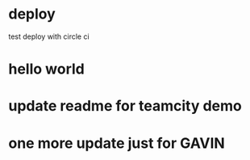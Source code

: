 # deploy
test deploy with circle ci

# hello world

# update readme for teamcity demo

# one more update just for GAVIN